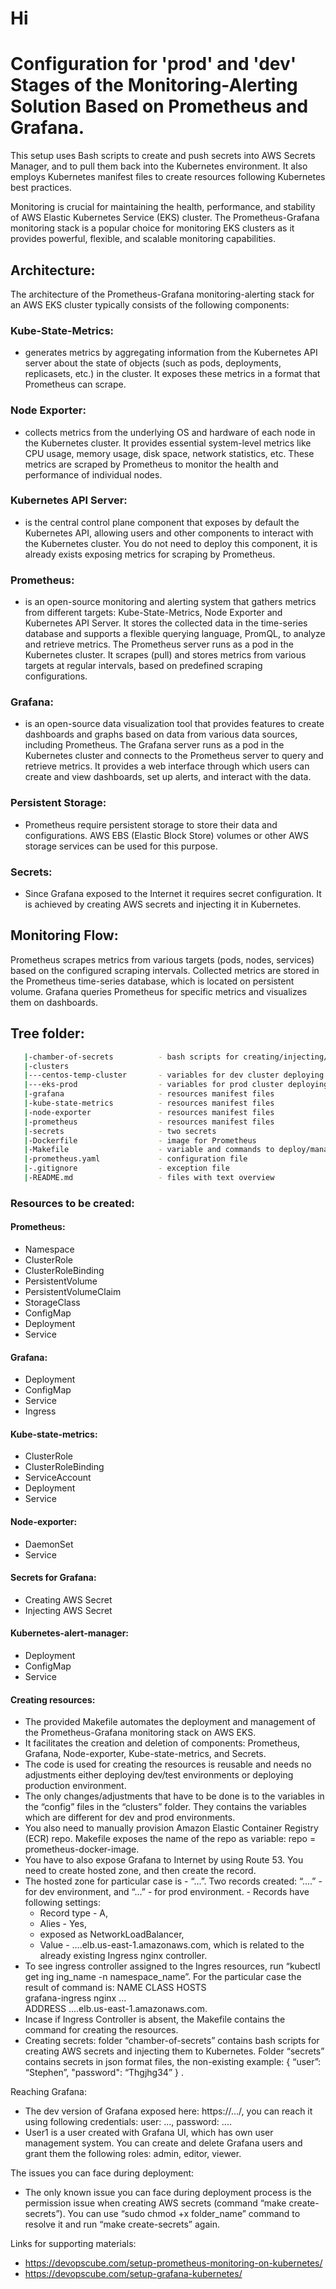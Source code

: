 # Hi

# Configuration for 'prod' and 'dev' Stages of the Monitoring-Alerting Solution Based on Prometheus and Grafana.

This setup uses Bash scripts to create and push secrets into AWS Secrets Manager, and to pull them back into the Kubernetes environment. It also employs Kubernetes manifest files to create resources following Kubernetes best practices.


Monitoring is crucial for maintaining the health, performance, and stability of AWS Elastic Kubernetes Service (EKS) cluster. 
The Prometheus-Grafana monitoring stack is a popular choice for monitoring EKS clusters as it provides powerful, flexible, and scalable monitoring capabilities.

## Architecture:
The architecture of the Prometheus-Grafana monitoring-alerting stack for an AWS EKS cluster typically consists of the following components:

### Kube-State-Metrics:

- generates metrics by aggregating information from the Kubernetes API server about the state of objects (such as pods, deployments, replicasets, etc.) in the cluster. It exposes these metrics in a format that Prometheus can scrape.

### Node Exporter:

- collects metrics from the underlying OS and hardware of each node in the Kubernetes cluster. It provides essential system-level metrics like CPU usage, memory usage, disk space, network statistics, etc. These metrics are scraped by Prometheus to monitor the health and performance of individual nodes.

### Kubernetes API Server:

- is the central control plane component that exposes by default the Kubernetes API, allowing users and other components to interact with the Kubernetes cluster. You do not need to deploy this component, it is already exists exposing metrics for scraping by Prometheus.

### Prometheus:

- is an open-source monitoring and alerting system that gathers metrics from different targets: Kube-State-Metrics, Node Exporter and Kubernetes API Server. It stores the collected data in the time-series database and supports a flexible querying language, PromQL, to analyze and retrieve metrics.
The Prometheus server runs as a pod in the Kubernetes cluster. It scrapes (pull) and stores metrics from various targets at regular intervals, based on predefined scraping configurations.

### Grafana:

- is an open-source data visualization tool that provides features to create dashboards and graphs based on data from various data sources, including Prometheus.
The Grafana server runs as a pod in the Kubernetes cluster and connects to the Prometheus server to query and retrieve metrics. It provides a web interface through which users can create and view dashboards, set up alerts, and interact with the data.

### Persistent Storage:

- Prometheus require persistent storage to store their data and configurations. AWS EBS (Elastic Block Store) volumes or other AWS storage services can be used for this purpose.

### Secrets:

- Since Grafana exposed to the Internet it requires secret configuration. It is achieved by creating AWS secrets and injecting it in Kubernetes.


## Monitoring Flow:

Prometheus scrapes metrics from various targets (pods, nodes, services) based on the configured scraping intervals.
Collected metrics are stored in the Prometheus time-series database, which is located on persistent volume.
Grafana queries Prometheus for specific metrics and visualizes them on dashboards.


## Tree folder:
```sh
   |-chamber-of-secrets          - bash scripts for creating/injecting/updating secrets 
   |-clusters                    
   |---centos-temp-cluster       - variables for dev cluster deploying
   |---eks-prod                  - variables for prod cluster deploying 
   |-grafana                     - resources manifest files
   |-kube-state-metrics          - resources manifest files
   |-node-exporter               - resources manifest files
   |-prometheus                  - resources manifest files
   |-secrets                     - two secrets
   |-Dockerfile                  - image for Prometheus
   |-Makefile                    - variable and commands to deploy/manage stack 
   |-prometheus.yaml             - configuration file
   |-.gitignore                  - exception file
   |-README.md                   - files with text overview
```

### Resources to be created:

#### Prometheus:
 - Namespace
 - ClusterRole
 - ClusterRoleBinding
 - PersistentVolume
 - PersistentVolumeClaim
 - StorageClass
 - ConfigMap
 - Deployment
 - Service

#### Grafana:
 - Deployment
 - ConfigMap
 - Service
 - Ingress

#### Kube-state-metrics:
 - ClusterRole
 - ClusterRoleBinding
 - ServiceAccount
 - Deployment
 - Service

#### Node-exporter:
 - DaemonSet
 - Service

#### Secrets for Grafana:
 - Creating AWS Secret
 - Injecting AWS Secret

#### Kubernetes-alert-manager:
 - Deployment
 - ConfigMap
 - Service

#### Creating resources:

 - The provided Makefile automates the deployment and management of the Prometheus-Grafana monitoring stack on AWS EKS.
 - It facilitates the creation and deletion of components: Prometheus, Grafana, Node-exporter, Kube-state-metrics, and Secrets. 
 - The code is used for creating the resources is reusable and needs no adjustments either deploying dev/test environments or deploying production environment.
 - The only changes/adjustments that have to be done is to the variables in the “config” files in the “clusters” folder. They contains the variables which are different for dev and prod environments.
 - You also need to manually provision Amazon Elastic Container Registry (ECR) repo. Makefile exposes the name of the repo as variable: repo = prometheus-docker-image.
 - You have to also expose Grafana to Internet by using Route 53. You need to create hosted zone, and then create the record. 
 - The hosted zone for particular case is - “...”. Two records created: “....” - for dev environment, and “...” - for prod environment.  - Records have following settings: 
    - Record type - A, 
    - Alies - Yes, 
    - exposed as NetworkLoadBalancer, 
    - Value - ....elb.us-east-1.amazonaws.com, which is related to the already existing Ingress nginx controller.
 - To see ingress controller assigned to the Ingres resources, run “kubectl get ing ing_name -n namespace_name”. For the particular case the result of command is:
       NAME              CLASS   HOSTS                                                                                                
       grafana-ingress   nginx   ...   
       ADDRESS
       ....elb.us-east-1.amazonaws.com.
 - Incase if Ingress Controller is absent, the Makefile contains the command for creating the resources.
 - Creating secrets: folder “chamber-of-secrets” contains bash scripts for creating AWS secrets and injecting them to Kubernetes. Folder “secrets” contains secrets in json format files, the non-existing example: 
{
    “user”: “Stephen”,
    "password": “Thgjhg34”
} .


Reaching Grafana:
 - The dev version of Grafana exposed here: https://.../, you can reach it using following credentials: user: ..., password: ....
 - User1 is a user created with Grafana UI, which has own user management system. You can create and delete Grafana users and grant them the following roles: admin, editor, viewer.


The issues you can face during deployment:

- The only known issue you can face during deployment process is the permission issue when creating AWS secrets (command “make create-secrets”). You can use “sudo chmod +x folder_name” command to resolve it and run “make create-secrets” again.


Links for supporting materials:
- https://devopscube.com/setup-prometheus-monitoring-on-kubernetes/
- https://devopscube.com/setup-grafana-kubernetes/